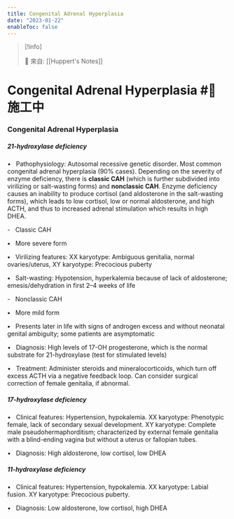 ```yaml
---
title: Congenital Adrenal Hyperplasia
date: "2023-01-22"
enableToc: false
---
```


> [!info]
>
> 🌱 來自: [[Huppert's Notes]]

# Congenital Adrenal Hyperplasia #🚧 施工中

### Congenital Adrenal Hyperplasia

##### 21-hydroxylase deficiency

•   Pathophysiology: Autosomal recessive genetic disorder. Most common congenital adrenal hyperplasia (90% cases). Depending on the severity of enzyme deficiency, there is **classic CAH** (which is further subdivided into virilizing or salt-wasting forms) and **nonclassic CAH**. Enzyme deficiency causes an inability to produce cortisol (and aldosterone in the salt-wasting forms), which leads to low cortisol, low or normal aldosterone, and high ACTH, and thus to increased adrenal stimulation which results in high DHEA.

-   Classic CAH

**•**   More severe form

**•**   Virilizing features: XX karyotype: Ambiguous genitalia, normal ovaries/uterus, XY karyotype: Precocious puberty

**•**   Salt-wasting: Hypotension, hyperkalemia because of lack of aldosterone; emesis/dehydration in first 2–4 weeks of life

-   Nonclassic CAH

**•**   More mild form

**•**   Presents later in life with signs of androgen excess and without neonatal genital ambiguity; some patients are asymptomatic

•   Diagnosis: High levels of 17-OH progesterone, which is the normal substrate for 21-hydroxylase (test for stimulated levels)

•   Treatment: Administer steroids and mineralocorticoids, which turn off excess ACTH via a negative feedback loop. Can consider surgical correction of female genitalia, if abnormal.

##### 17-hydroxylase deficiency

•   Clinical features: Hypertension, hypokalemia. XX karyotype: Phenotypic female, lack of secondary sexual development. XY karyotype: Complete male pseudohermaphorditism; characterized by external female genitalia with a blind-ending vagina but without a uterus or fallopian tubes.

•   Diagnosis: High aldosterone, low cortisol, low DHEA

##### 11-hydroxylase deficiency

•   Clinical features: Hypertension, hypokalemia. XX karyotype: Labial fusion. XY karyotype: Precocious puberty.

•   Diagnosis: Low aldosterone, low cortisol, high DHEA

